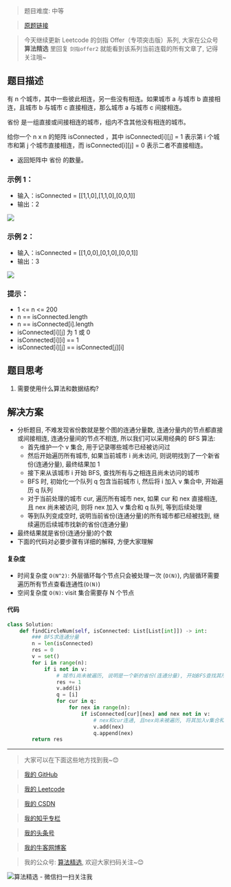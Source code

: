 > 题目难度: 中等

> [原题链接](https://leetcode.cn/problems/bLyHh0/)

> 今天继续更新 Leetcode 的剑指 Offer（专项突击版）系列, 大家在公众号 **算法精选** 里回复 `剑指offer2` 就能看到该系列当前连载的所有文章了, 记得关注哦~

## 题目描述

有 n 个城市，其中一些彼此相连，另一些没有相连。如果城市 a 与城市 b 直接相连，且城市 b 与城市 c 直接相连，那么城市 a 与城市 c 间接相连。

省份 是一组直接或间接相连的城市，组内不含其他没有相连的城市。

给你一个 n x n 的矩阵 isConnected ，其中 isConnected[i][j] = 1 表示第 i 个城市和第 j 个城市直接相连，而 isConnected[i][j] = 0 表示二者不直接相连。

- 返回矩阵中 省份 的数量。

### 示例 1：

- 输入：isConnected = [[1,1,0],[1,1,0],[0,0,1]]
- 输出：2

![](https://assets.leetcode.com/uploads/2020/12/24/graph1.jpg)

### 示例 2：

- 输入：isConnected = [[1,0,0],[0,1,0],[0,0,1]]
- 输出：3

![](https://assets.leetcode.com/uploads/2020/12/24/graph2.jpg)

### 提示：

- 1 <= n <= 200
- n == isConnected.length
- n == isConnected[i].length
- isConnected[i][j] 为 1 或 0
- isConnected[i][i] == 1
- isConnected[i][j] == isConnected[j][i]

## 题目思考

1. 需要使用什么算法和数据结构?

## 解决方案

- 分析题目, 不难发现省份数就是整个图的连通分量数, 连通分量内的节点都直接或间接相连, 连通分量间的节点不相连, 所以我们可以采用经典的 BFS 算法:
  - 首先维护一个 v 集合, 用于记录哪些城市已经被访问过
  - 然后开始遍历所有城市, 如果当前城市 i 尚未访问, 则说明找到了一个新省份(连通分量), 最终结果加 1
  - 接下来从该城市 i 开始 BFS, 查找所有与之相连且尚未访问的城市
  - BFS 时, 初始化一个队列 q 包含当前城市 i, 然后将 i 加入 v 集合中, 开始遍历 q 队列
  - 对于当前处理的城市 cur, 遍历所有城市 nex, 如果 cur 和 nex 直接相连, 且 nex 尚未被访问, 则将 nex 加入 v 集合和 q 队列, 等到后续处理
  - 等到队列变成空时, 说明当前省份(连通分量)的所有城市都已经被找到, 继续遍历后续城市找新的省份(连通分量)
- 最终结果就是省份(连通分量)的个数
- 下面的代码对必要步骤有详细的解释, 方便大家理解

#### 复杂度

- 时间复杂度 `O(N^2)`: 外层循环每个节点只会被处理一次 (`O(N)`), 内层循环需要遍历所有节点查看连通性(`O(N)`)
- 空间复杂度 `O(N)`: visit 集合需要存 N 个节点

#### 代码

```python
class Solution:
    def findCircleNum(self, isConnected: List[List[int]]) -> int:
        ### BFS求连通分量
        n = len(isConnected)
        res = 0
        v = set()
        for i in range(n):
            if i not in v:
                # 城市i尚未被遍历, 说明是一个新的省份(连通分量), 开始BFS查找其所有连通的城市
                res += 1
                v.add(i)
                q = [i]
                for cur in q:
                    for nex in range(n):
                        if isConnected[cur][nex] and nex not in v:
                            # nex和cur连通, 且nex尚未被遍历, 将其加入v集合和q队列, 等待后续处理
                            v.add(nex)
                            q.append(nex)
        return res
```

---

> 大家可以在下面这些地方找到我~😊

> [我的 GitHub](https://github.com/zjulyx)

> [我的 Leetcode](https://leetcode-cn.com/u/suibianfahui/)

> [我的 CSDN](https://me.csdn.net/zjulyx1993)

> [我的知乎专栏](https://zhuanlan.zhihu.com/c_1242508721932464128)

> [我的头条号](https://www.toutiao.com/c/user/1090304683804520/#mid=1671643017345028)

> [我的牛客网博客](https://blog.nowcoder.net/zjulyx)

> 我的公众号: [算法精选](https://mp.weixin.qq.com/s?__biz=MzA5MDk1MjI5MA==&mid=2247484158&idx=1&sn=90176bac32cf7af40e4074c721fd8a95&chksm=900285f3a7750ce5a068c9c9773781461819633f2fd60533732637ec9520c908371ebc218d49&scene=178&cur_album_id=1386231241346859009#rd), 欢迎大家扫码关注~😊

![算法精选 - 微信扫一扫关注我](https://pic1.zhimg.com/80/v2-7c988a7b35886df51596ef23616764ac_1440w.jpg)
